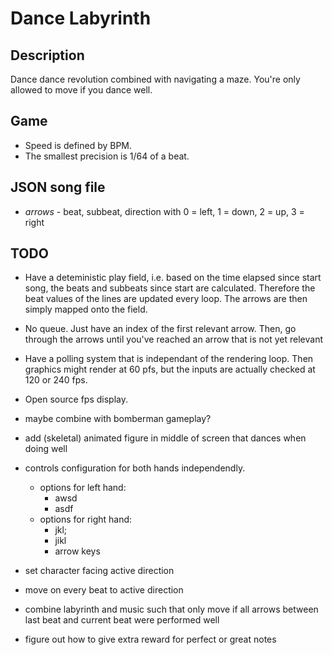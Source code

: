 # Dance Labyrinth

## Description

Dance dance revolution combined with navigating a maze. You're only allowed to move if you dance well.

## Game

- Speed is defined by BPM.
- The smallest precision is 1/64 of a beat.

## JSON song file

- *arrows* - beat, subbeat, direction with 0 = left, 1 = down, 2 = up, 3 = right

## TODO

- Have a deteministic play field, i.e. based on the time elapsed since start song, the beats and subbeats since start are calculated. Therefore the beat values of the lines are updated every loop. The arrows are then simply mapped onto the field.
- No queue. Just have an index of the first relevant arrow. Then, go through the arrows until you've reached an arrow that is not yet relevant
- Have a polling system that is independant of the rendering loop. Then graphics might render at 60 pfs, but the inputs are actually checked at 120 or 240 fps.
- Open source fps display.
- maybe combine with bomberman gameplay?
- add (skeletal) animated figure in middle of screen that dances when doing well
- controls configuration for both hands independendly.
  - options for left hand:
    - awsd
    - asdf
  - options for right hand:
    - jkl;
    - jikl
    - arrow keys

- set character facing active direction
- move on every beat to active direction
- combine labyrinth and music such that only move if all arrows between last beat and current beat were performed well
- figure out how to give extra reward for perfect or great notes